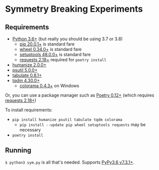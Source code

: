 # Symmetry Breaking Experiments

## Requirements

- [Python 3.6+](https://www.python.org) (but really you should be using 3.7 or 3.8)
  - [pip 20.0.1+](https://pypi.org/project/pip/) is standard fare
  - [wheel 0.34.0+](https://pypi.org/project/wheel/) is standard fare
  - [setuptools 48.0.0+](https://pypi.org/project/setuptools/) is standard fare
  - [requests 2.18+](https://pypi.org/project/requests/) required for `poetry install`
- [humanize 2.0.0+](https://pypi.org/project/humanize/)
- [psutil 5.0.0+](https://pypi.org/project/psutil/)
- [tabulate 0.8.1+](https://pypi.org/project/tabulate/)
- [tqdm 4.30.0+](https://pypi.org/project/tqdm/)
  - [colorama 0.4.3+](https://pypi.org/project/colorama/) on Windows

Or, you can use a package manager such as [Poetry 0.12+](https://github.com/python-poetry/poetry) (which requires [requests 2.18+](https://pypi.org/project/requests/))

To install requirements:
- `pip install humanize psutil tabulate tqdm colorama`
  - `pip install --update pip wheel setuptools requests` may be necessary
- `poetry install`

## Running

`$ python3 sym.py` is all that's needed. Supports [PyPy3.6 v7.3.1+](https://www.pypy.org/).
